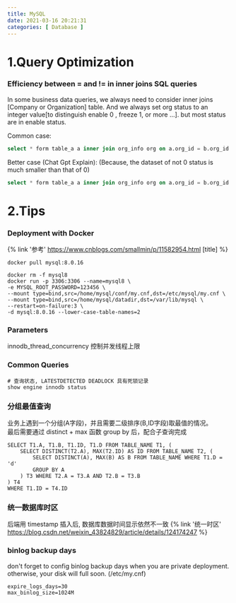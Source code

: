 ```yaml
---
title: MySQL
date: 2021-03-16 20:21:31
categories: [ Database ]
---
```


# 1.Query Optimization

### Efficiency between = and != in inner joins SQL queries

In some business data queries, we always need to consider inner joins [Company or Organization] table.
And we always set org status to an integer value[to distinguish enable 0 , freeze 1, or more ...].
but most status are in enable status.

Common case:

```sql
select * form table_a a inner join org_info org on a.org_id = b.org_id and b.org_status = 0 
```

Better case (Chat Gpt Explain):
(Because, the dataset of not 0 status is much smaller than that of 0)

```sql
select * form table_a a inner join org_info org on a.org_id = b.org_id and b.org_status != 1 and b.org_status != 2 
```

# 2.Tips

### Deployment with Docker

{% link '参考' https://www.cnblogs.com/smallmin/p/11582954.html [title] %}

```shell script
docker pull mysql:8.0.16
```

```shell
docker rm -f mysql8
docker run -p 3306:3306 --name=mysql8 \
-e MYSQL_ROOT_PASSWORD=123456 \
--mount type=bind,src=/home/mysql/conf/my.cnf,dst=/etc/mysql/my.cnf \
--mount type=bind,src=/home/mysql/datadir,dst=/var/lib/mysql \
--restart=on-failure:3 \
-d mysql:8.0.16 --lower-case-table-names=2
```

### Parameters

innodb_thread_concurrency 控制并发线程上限

### Common Queries

```mysql
# 查询状态, LATESTDETECTED DEADLOCK 具有死锁记录
show engine innodb status
```

### 分组最值查询

业务上遇到一个分组(A字段)，并且需要二级排序(B,ID字段)取最值的情况。  
最后需要通过 distinct + max 函数 group by 后，配合子查询完成

```roomsql
SELECT T1.A, T1.B, T1.ID, T1.D FROM TABLE_NAME T1, (
    SELECT DISTINCT(T2.A), MAX(T2.ID) AS ID FROM TABLE_NAME T2, (
        SELECT DISTINCT(A), MAX(B) AS B FROM TABLE_NAME WHERE T1.D = 'd'
        GROUP BY A
    ) T3 WHERE T2.A = T3.A AND T2.B = T3.B
) T4
WHERE T1.ID = T4.ID
```

### 统一数据库时区

后端用 timestamp 插入后, 数据库数据时间显示依然不一致
{% link '统一时区' https://blog.csdn.net/weixin_43824829/article/details/124174247 %}

### binlog backup days

don't forget to config binlog backup days when you are private deployment. otherwise, your disk will full soon.
(/etc/my.cnf)

```confn
expire_logs_days=30
max_binlog_size=1024M
```

